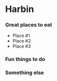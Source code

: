 # Harbin

### Great places to eat
- Place #1
- Place #2
- Place #3
### Fun things to do

### Something else
